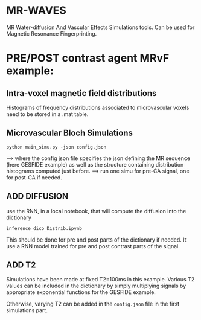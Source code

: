 # MR-WAVES
MR Water-diffusion And Vascular Effects Simulations tools. Can be used for Magnetic Resonance Fingerprinting.

# PRE/POST contrast agent MRvF example:
## Intra-voxel magnetic field distributions

Histograms of frequency distributions associated to microvascular voxels need to be stored in a .mat table.

## Microvascular Bloch Simulations
```
python main_simu.py -json config.json
```
==> where the config json file specifies the json defining the MR sequence (here GESFIDE example) as well as the structure containing distribution histograms computed just before.
==> run one simu for pre-CA signal, one for post-CA if needed.

## ADD DIFFUSION
use the RNN, in a local notebook, that will compute the diffusion into the dictionary
```
inference_dico_Distrib.ipynb
```
This should be done for pre and post parts of the dictionary if needed. It use a RNN model trained for pre and post contrast parts of the signal. 

## ADD T2
Simulations have been made at fixed T2=100ms in this example. Various T2 values can be included in the dictionary by simply multiplying signals by appropriate exponential functions for the GESFIDE example. 

Otherwise, varying T2 can be added in the `config.json` file in the first simulations part.


